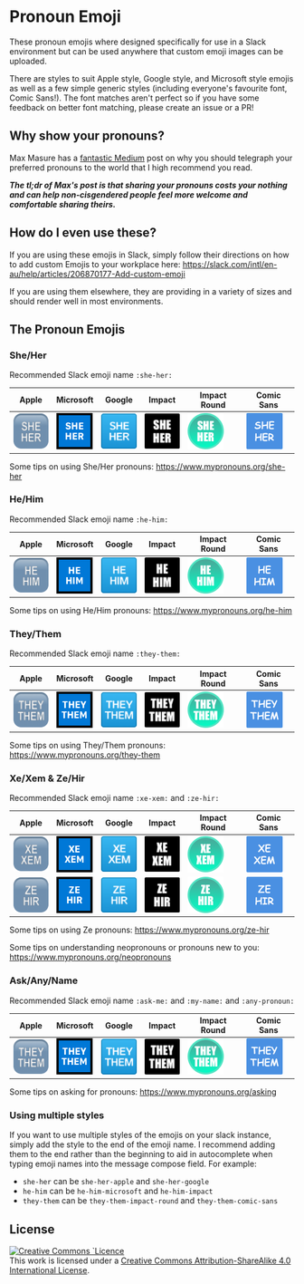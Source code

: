 # Pronoun Emoji

These pronoun emojis where designed specifically for use in a Slack environment but can be used anywhere that custom emoji images can be uploaded.

There are styles to suit Apple style, Google style, and Microsoft style emojis as well as a few simple generic styles (including everyone's favourite font, Comic Sans!). The font matches aren't perfect so if you have some feedback on better font matching, please create an issue or a PR!

## Why show your pronouns?

Max Masure has a [fantastic Medium](https://medium.com/gender-inclusivit/why-i-put-pronouns-on-my-email-signature-and-linkedin-profile-and-you-should-too-d3dc942c8743) post on why you should telegraph your preferred pronouns to the world that I high recommend you read.

***The tl;dr of Max's post is that sharing your pronouns costs your nothing and can help non-cisgendered people feel more welcome and comfortable sharing theirs.***

## How do I even use these?

If you are using these emojis in Slack, simply follow their directions on how to add custom Emojis to your workplace here: https://slack.com/intl/en-au/help/articles/206870177-Add-custom-emoji

If you are using them elsewhere, they are providing in a variety of sizes and should render well in most environments.

## The Pronoun Emojis

### She/Her

Recommended Slack emoji name `:she-her:`

Apple | Microsoft | Google | Impact | Impact Round | Comic Sans
------|-----------|--------|--------|--------------|-----------
![She Her Apple](/Emoji/64/Apple/She-Her.png) | ![She Her Microsoft](/Emoji/64/Microsoft/She-Her.png) | ![She Her Google](/Emoji/64/Google/She-Her.png) | ![She Her Impact](/Emoji/64/Impact/She-Her.png) | ![She Her Impact Round](/Emoji/64/Impact_Round/She-Her.png) | ![She Her Comic Sans](/Emoji/64/Comic_Sans/She-Her.png)

Some tips on using She/Her pronouns: https://www.mypronouns.org/she-her

### He/Him

Recommended Slack emoji name `:he-him:`

Apple | Microsoft | Google | Impact | Impact Round | Comic Sans
------|-----------|--------|--------|--------------|-----------
![He Him Apple](/Emoji/64/Apple/He-Him.png) | ![He Him Microsoft](/Emoji/64/Microsoft/He-Him.png) | ![He Him Google](/Emoji/64/Google/He-Him.png) | ![He Him Impact](/Emoji/64/Impact/He-Him.png) | ![He Him Impact Round](/Emoji/64/Impact_Round/He-Him.png) | ![He Him Comic Sans](/Emoji/64/Comic_Sans/He-Him.png)

Some tips on using He/Him pronouns: https://www.mypronouns.org/he-him

### They/Them

Recommended Slack emoji name `:they-them:`

Apple | Microsoft | Google | Impact | Impact Round | Comic Sans
------|-----------|--------|--------|--------------|-----------
![They Them Apple](/Emoji/64/Apple/They-Them.png) | ![They Them Microsoft](/Emoji/64/Microsoft/They-Them.png) | ![They Them Google](/Emoji/64/Google/They-Them.png) | ![They Them Impact](/Emoji/64/Impact/They-Them.png) | ![They Them Impact Round](/Emoji/64/Impact_Round/They-Them.png) | ![They Them Comic Sans](/Emoji/64/Comic_Sans/They-Them.png)

Some tips on using They/Them pronouns: https://www.mypronouns.org/they-them

### Xe/Xem & Ze/Hir

Recommended Slack emoji name `:xe-xem:` and `:ze-hir:`

Apple | Microsoft | Google | Impact | Impact Round | Comic Sans
------|-----------|--------|--------|--------------|-----------
![Xe Xem Apple](/Emoji/64/Apple/Xe-Xem.png) | ![Xe Xem Microsoft](/Emoji/64/Microsoft/Xe-Xem.png) | ![Xe Xem Google](/Emoji/64/Google/Xe-Xem.png) | ![Xe Xem Impact](/Emoji/64/Impact/Xe-Xem.png) | ![Xe Xem Impact Round](/Emoji/64/Impact_Round/Xe-Xem.png) | ![Xe Xem Comic Sans](/Emoji/64/Comic_Sans/Xe-Xem.png)
![Ze Hir Apple](/Emoji/64/Apple/Ze-Hir.png) | ![Ze Hir Microsoft](/Emoji/64/Microsoft/Ze-Hir.png) | ![Ze Hir Google](/Emoji/64/Google/Ze-Hir.png) | ![Ze Hir Impact](/Emoji/64/Impact/Ze-Hir.png) | ![Ze Hir Impact Round](/Emoji/64/Impact_Round/Ze-Hir.png) | ![Ze Hir Comic Sans](/Emoji/64/Comic_Sans/Ze-Hir.png)

Some tips on using Ze pronouns: https://www.mypronouns.org/ze-hir

Some tips on understanding neopronouns or pronouns new to you: https://www.mypronouns.org/neopronouns

### Ask/Any/Name

Recommended Slack emoji name `:ask-me:` and `:my-name:` and `:any-pronoun:`

Apple | Microsoft | Google | Impact | Impact Round | Comic Sans
------|-----------|--------|--------|--------------|-----------
![They Them Apple](/Emoji/64/Apple/They-Them.png) | ![They Them Microsoft](/Emoji/64/Microsoft/They-Them.png) | ![They Them Google](/Emoji/64/Google/They-Them.png) | ![They Them Impact](/Emoji/64/Impact/They-Them.png) | ![They Them Impact Round](/Emoji/64/Impact_Round/They-Them.png) | ![They Them Comic Sans](/Emoji/64/Comic_Sans/They-Them.png)

Some tips on asking for pronouns: https://www.mypronouns.org/asking

### Using multiple styles

If you want to use multiple styles of the emojis on your slack instance, simply add the style to the end of the emoji name. I recommend adding them to the end rather than the beginning to aid in autocomplete when typing emoji names into the message compose field. For example:

- `she-her` can be `she-her-apple` and `she-her-google`
- `he-him` can be `he-him-microsoft` and `he-him-impact`
- `they-them` can be `they-them-impact-round` and `they-them-comic-sans`

## License

<a rel="license" href="http://creativecommons.org/licenses/by-sa/4.0/"><img alt="Creative Commons `Licence" style="border-width:0" src="https://i.creativecommons.org/l/by-sa/4.0/88x31.png" /></a><br />This work is licensed under a <a rel="license" href="http://creativecommons.org/licenses/by-sa/4.0/">Creative Commons Attribution-ShareAlike 4.0 International License</a>.
